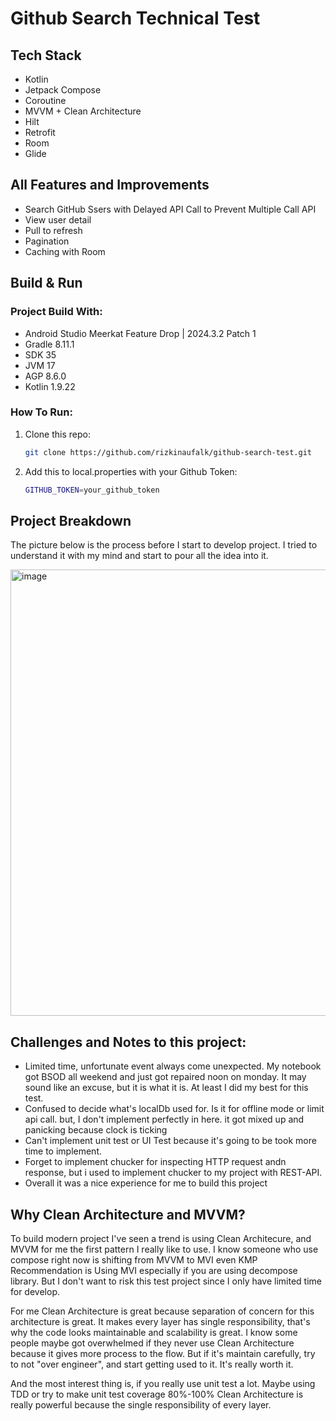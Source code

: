 # Github Search Technical Test

## Tech Stack
- Kotlin
- Jetpack Compose
- Coroutine
- MVVM + Clean Architecture
- Hilt
- Retrofit
- Room
- Glide

## All Features and Improvements
- Search GitHub Ssers with Delayed API Call to Prevent Multiple Call API
- View user detail
- Pull to refresh
- Pagination
- Caching with Room

##  Build & Run

### Project Build With:
- Android Studio Meerkat Feature Drop | 2024.3.2 Patch 1
- Gradle 8.11.1
- SDK 35
- JVM 17
- AGP 8.6.0
- Kotlin 1.9.22

### How To Run:

1. Clone this repo:
   ```bash
   git clone https://github.com/rizkinaufalk/github-search-test.git
   

2. Add this to local.properties with your Github Token:
   ```bash
   GITHUB_TOKEN=your_github_token

## Project Breakdown

The picture below is the process before I start to develop project. I tried to understand it with my mind and start to pour all the idea into it.

<img width="1162" height="714" alt="image" src="https://github.com/user-attachments/assets/39561fdf-176e-4037-a659-58e76be2fdbc" />


##  Challenges and Notes to this project:
- Limited time, unfortunate event always come unexpected. My notebook got BSOD all weekend and just got repaired noon on monday. It may sound like an excuse, but it is what it is. At least I did my best for this test.
- Confused to decide what's localDb used for. Is it for offline mode or limit api call. but, I don't implement perfectly in here. it got mixed up and panicking because clock is ticking
- Can't implement unit test or UI Test because it's going to be took more time to implement.
- Forget to implement chucker for inspecting HTTP request andn response, but i used to implement chucker to my project with REST-API.
- Overall it was a nice experience for me to build this project

## Why Clean Architecture and MVVM?
To build modern project I've seen a trend is using Clean Architecure, and MVVM for me the first pattern I really like to use. I know someone who use compose right now is shifting from MVVM to MVI even KMP Recommendation is Using MVI especially if you are using decompose library. But I don't want to risk this test project since I only have limited time for develop.

For me Clean Architecture is great because separation of concern for this architecture is great. It makes every layer has single responsibility, that's why the code looks maintainable and scalability is great. I know some people maybe got overwhelmed if they never use Clean Architecture because it gives more process to the flow. But if it's maintain carefully, try to not "over engineer", and start getting used to it. It's really worth it.

And the most interest thing is, if you really use unit test a lot. Maybe using TDD or try to make unit test coverage 80%-100% Clean Architecture is really powerful because the single responsibility of every layer.
